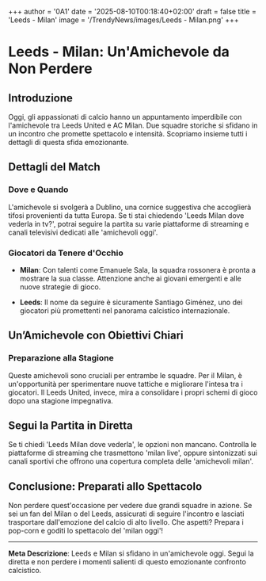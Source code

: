 +++
author = '0A1'
date = '2025-08-10T00:18:40+02:00'
draft = false
title = 'Leeds - Milan'
image = '/TrendyNews/images/Leeds - Milan.png'
+++

# Leeds - Milan: Un'Amichevole da Non Perdere

## Introduzione

Oggi, gli appassionati di calcio hanno un appuntamento imperdibile con l'amichevole tra Leeds United e AC Milan. Due squadre storiche si sfidano in un incontro che promette spettacolo e intensità. Scopriamo insieme tutti i dettagli di questa sfida emozionante.

## Dettagli del Match

### Dove e Quando

L'amichevole si svolgerà a Dublino, una cornice suggestiva che accoglierà tifosi provenienti da tutta Europa. Se ti stai chiedendo 'Leeds Milan dove vederla in tv?', potrai seguire la partita su varie piattaforme di streaming e canali televisivi dedicati alle 'amichevoli oggi'.

### Giocatori da Tenere d'Occhio

- **Milan**: Con talenti come Emanuele Sala, la squadra rossonera è pronta a mostrare la sua classe. Attenzione anche ai giovani emergenti e alle nuove strategie di gioco.

- **Leeds**: Il nome da seguire è sicuramente Santiago Giménez, uno dei giocatori più promettenti nel panorama calcistico internazionale.

## Un’Amichevole con Obiettivi Chiari

### Preparazione alla Stagione

Queste amichevoli sono cruciali per entrambe le squadre. Per il Milan, è un'opportunità per sperimentare nuove tattiche e migliorare l'intesa tra i giocatori. Il Leeds United, invece, mira a consolidare i propri schemi di gioco dopo una stagione impegnativa.

## Segui la Partita in Diretta

Se ti chiedi 'Leeds Milan dove vederla', le opzioni non mancano. Controlla le piattaforme di streaming che trasmettono 'milan live', oppure sintonizzati sui canali sportivi che offrono una copertura completa delle 'amichevoli milan'.

## Conclusione: Preparati allo Spettacolo

Non perdere quest'occasione per vedere due grandi squadre in azione. Se sei un fan del Milan o del Leeds, assicurati di seguire l'incontro e lasciati trasportare dall'emozione del calcio di alto livello. Che aspetti? Prepara i pop-corn e goditi lo spettacolo del 'milan oggi'!

---

**Meta Descrizione**: Leeds e Milan si sfidano in un'amichevole oggi. Segui la diretta e non perdere i momenti salienti di questo emozionante confronto calcistico.